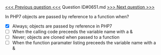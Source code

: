 [<<< Previous question <<<](0650.md)  Question ID#0651.md  [>>> Next question >>>](0652.md) 

In PHP7 objects are passed by reference to a function when?

- [x] Always; objects are passed by reference in PHP7
- [ ] When the calling code preceeds the variable name with a &
- [ ] Never; objects are cloned when passed to a function
- [ ] When the function paramater listing preceeds the variable name with a &
